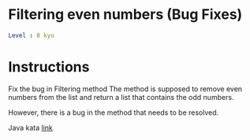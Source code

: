 # Filtering even numbers (Bug Fixes)

```yaml
Level : 8 kyu
```

# Instructions

Fix the bug in Filtering method
The method is supposed to remove even numbers from the list and return a list that contains the odd numbers.

However, there is a bug in the method that needs to be resolved.

Java kata [link](https://www.codewars.com/kata/566dc566f6ea9a14b500007b/train/java)